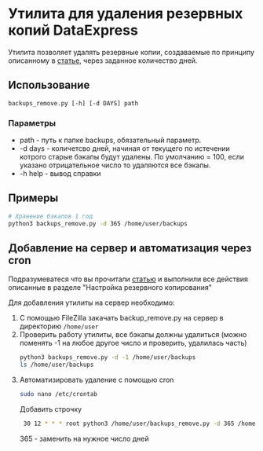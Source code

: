 # Утилита для удаления резервных копий DataExpress

Утилита позволяет удалять резервные копии, создаваемые по принципу описанному в [статье](https://mydataexpress.ru/baza-dannykh-v-oblake-ustanovka-firebird-na-vds.html), через заданное количество дней.

## Использование

```
backups_remove.py [-h] [-d DAYS] path
```

### Параметры
* path - путь к папке backups, обязательный параметр.
* -d days - количетсво дней, начиная от текущего по истечении котрого старые бэкапы будут удалены. По умолчанию = 100, если указано отрицательное число то удаляются все бэкапы.
* -h help - вывод справки

## Примеры
```bash
# Хранение бэкапов 1 год
python3 backups_remove.py -d 365 /home/user/backups
```

## Добавление на сервер и автоматизация через cron

Подразумеватеся что вы прочитали [статью](https://mydataexpress.ru/baza-dannykh-v-oblake-ustanovka-firebird-na-vds.html) и выполнили все действия описанные в разделе "Настройка резервного копирования"

Для добавления утилиты на сервер необходимо:
1. С помощью FileZilla закачать backup_remove.py на сервер в директорию `/home/user`
1. Проверить работу утилиты, все бэкапы должны удалиться (можно поменять -1 на любое другое число и проверить, удалилась часть)
    ```bash
    python3 backups_remove.py -d -1 /home/user/backups
    ls /home/user/backups
    ```
1. Автоматизировать удаление с помощью cron
    ```bash
    sudo nano /etc/crontab
    ```
   Добавить строчку
   ```bash
    30 12 * * * root python3 /home/user/backups_remove.py -d 365 /home/user/backups
    ```
   365 - заменить на нужное число дней


